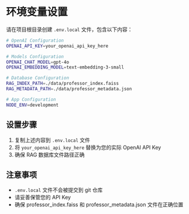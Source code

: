 # 环境变量设置

请在项目根目录创建 `.env.local` 文件，包含以下内容：

```bash
# OpenAI Configuration
OPENAI_API_KEY=your_openai_api_key_here

# Models Configuration
OPENAI_CHAT_MODEL=gpt-4o
OPENAI_EMBEDDING_MODEL=text-embedding-3-small

# Database Configuration  
RAG_INDEX_PATH=./data/professor_index.faiss
RAG_METADATA_PATH=./data/professor_metadata.json

# App Configuration
NODE_ENV=development
```

## 设置步骤

1. 复制上述内容到 `.env.local` 文件
2. 将 `your_openai_api_key_here` 替换为您的实际 OpenAI API Key
3. 确保 RAG 数据库文件路径正确

## 注意事项

- `.env.local` 文件不会被提交到 git 仓库
- 请妥善保管您的 API Key
- 确保 professor_index.faiss 和 professor_metadata.json 文件在正确位置 